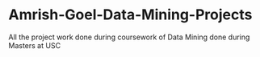 # Amrish-Goel-Data-Mining-Projects
All the project work done during coursework of Data Mining done during Masters at USC
